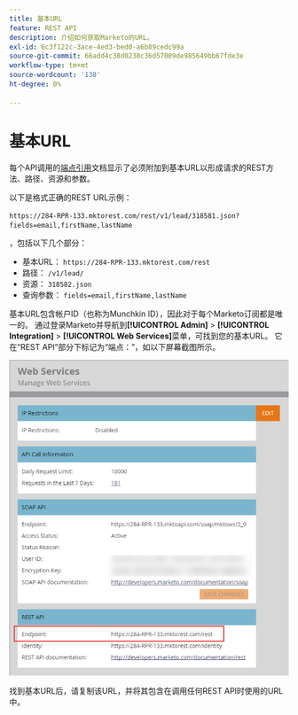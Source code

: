 ```yaml
---
title: 基本URL
feature: REST API
description: 介绍如何获取Marketo的URL。
exl-id: 6c3f122c-3ace-4ed3-bed0-a6b89cedc99a
source-git-commit: 66add4c38d0230c36d57009de985649bb67fde3e
workflow-type: tm+mt
source-wordcount: '138'
ht-degree: 0%

---
```


# 基本URL

每个API调用的[端点引用](endpoint-reference.md)文档显示了必须附加到基本URL以形成请求的REST方法、路径、资源和参数。

以下是格式正确的REST URL示例：

`https://284-RPR-133.mktorest.com/rest/v1/lead/318581.json?fields=email,firstName,lastName`

，包括以下几个部分：

- 基本URL： `https://284-RPR-133.mktorest.com/rest`
- 路径： `/v1/lead/`
- 资源： `318582.json`
- 查询参数： `fields=email,firstName,lastName`

基本URL包含帐户ID（也称为Munchkin ID），因此对于每个Marketo订阅都是唯一的。 通过登录Marketo并导航到&#x200B;**[!UICONTROL Admin]** > **[!UICONTROL Integration]** > **[!UICONTROL Web Services]**&#x200B;菜单，可找到您的基本URL。 它在“REST API”部分下标记为“端点：”，如以下屏幕截图所示。

![Web服务基本URL终结点](assets/rest-api-base-url-web-services.png)

找到基本URL后，请复制该URL，并将其包含在调用任何REST API时使用的URL中。
